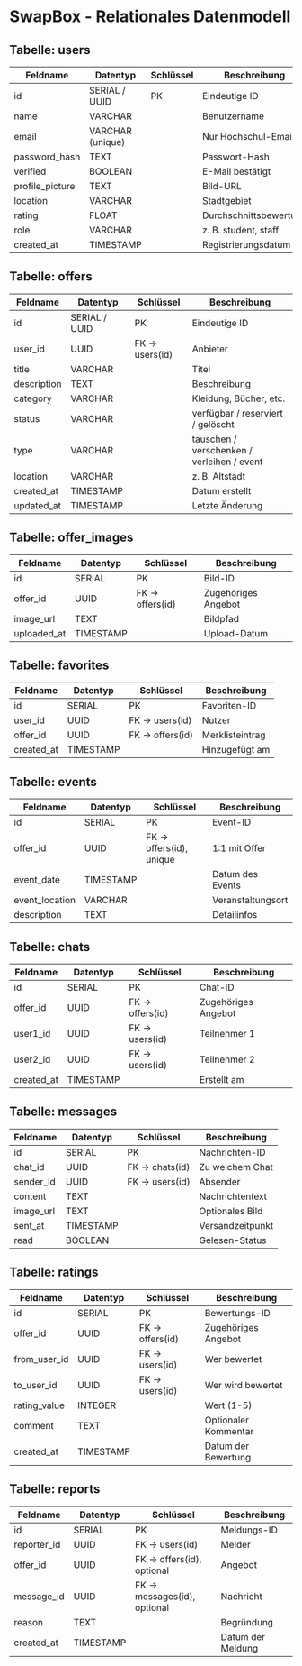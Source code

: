 # SwapBox - Relationales Datenmodell

## Tabelle: users

| Feldname | Datentyp | Schlüssel | Beschreibung |
|----------|----------|-----------|--------------|
| id | SERIAL / UUID | PK | Eindeutige ID |
| name | VARCHAR | | Benutzername |
| email | VARCHAR (unique) | | Nur Hochschul-Email |
| password_hash | TEXT | | Passwort-Hash |
| verified | BOOLEAN | | E-Mail bestätigt |
| profile_picture | TEXT | | Bild-URL |
| location | VARCHAR | | Stadtgebiet |
| rating | FLOAT | | Durchschnittsbewertung |
| role | VARCHAR | | z. B. student, staff |
| created_at | TIMESTAMP | | Registrierungsdatum |

## Tabelle: offers

| Feldname | Datentyp | Schlüssel | Beschreibung |
|----------|----------|-----------|--------------|
| id | SERIAL / UUID | PK | Eindeutige ID |
| user_id | UUID | FK -> users(id) | Anbieter |
| title | VARCHAR | | Titel |
| description | TEXT | | Beschreibung |
| category | VARCHAR | | Kleidung, Bücher, etc. |
| status | VARCHAR | | verfügbar / reserviert / gelöscht |
| type | VARCHAR | | tauschen / verschenken / verleihen / event |
| location | VARCHAR | | z. B. Altstadt |
| created_at | TIMESTAMP | | Datum erstellt |
| updated_at | TIMESTAMP | | Letzte Änderung |

## Tabelle: offer_images

| Feldname | Datentyp | Schlüssel | Beschreibung |
|----------|----------|-----------|--------------|
| id | SERIAL | PK | Bild-ID |
| offer_id | UUID | FK -> offers(id) | Zugehöriges Angebot |
| image_url | TEXT | | Bildpfad |
| uploaded_at | TIMESTAMP | | Upload-Datum |

## Tabelle: favorites

| Feldname | Datentyp | Schlüssel | Beschreibung |
|----------|----------|-----------|--------------|
| id | SERIAL | PK | Favoriten-ID |
| user_id | UUID | FK -> users(id) | Nutzer |
| offer_id | UUID | FK -> offers(id) | Merklisteintrag |
| created_at | TIMESTAMP | | Hinzugefügt am |

## Tabelle: events

| Feldname | Datentyp | Schlüssel | Beschreibung |
|----------|----------|-----------|--------------|
| id | SERIAL | PK | Event-ID |
| offer_id | UUID | FK -> offers(id), unique | 1:1 mit Offer |
| event_date | TIMESTAMP | | Datum des Events |
| event_location | VARCHAR | | Veranstaltungsort |
| description | TEXT | | Detailinfos |

## Tabelle: chats

| Feldname | Datentyp | Schlüssel | Beschreibung |
|----------|----------|-----------|--------------|
| id | SERIAL | PK | Chat-ID |
| offer_id | UUID | FK -> offers(id) | Zugehöriges Angebot |
| user1_id | UUID | FK -> users(id) | Teilnehmer 1 |
| user2_id | UUID | FK -> users(id) | Teilnehmer 2 |
| created_at | TIMESTAMP | | Erstellt am |

## Tabelle: messages

| Feldname | Datentyp | Schlüssel | Beschreibung |
|----------|----------|-----------|--------------|
| id | SERIAL | PK | Nachrichten-ID |
| chat_id | UUID | FK -> chats(id) | Zu welchem Chat |
| sender_id | UUID | FK -> users(id) | Absender |
| content | TEXT | | Nachrichtentext |
| image_url | TEXT | | Optionales Bild |
| sent_at | TIMESTAMP | | Versandzeitpunkt |
| read | BOOLEAN | | Gelesen-Status |

## Tabelle: ratings

| Feldname | Datentyp | Schlüssel | Beschreibung |
|----------|----------|-----------|--------------|
| id | SERIAL | PK | Bewertungs-ID |
| offer_id | UUID | FK -> offers(id) | Zugehöriges Angebot |
| from_user_id | UUID | FK -> users(id) | Wer bewertet |
| to_user_id | UUID | FK -> users(id) | Wer wird bewertet |
| rating_value | INTEGER | | Wert (1-5) |
| comment | TEXT | | Optionaler Kommentar |
| created_at | TIMESTAMP | | Datum der Bewertung |

## Tabelle: reports

| Feldname | Datentyp | Schlüssel | Beschreibung |
|----------|----------|-----------|--------------|
| id | SERIAL | PK | Meldungs-ID |
| reporter_id | UUID | FK -> users(id) | Melder |
| offer_id | UUID | FK -> offers(id), optional | Angebot |
| message_id | UUID | FK -> messages(id), optional | Nachricht |
| reason | TEXT | | Begründung |
| created_at | TIMESTAMP | | Datum der Meldung |